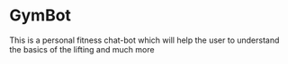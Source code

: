 # GymBot
This is a personal fitness chat-bot which will help the user to understand the basics of the lifting and much more
